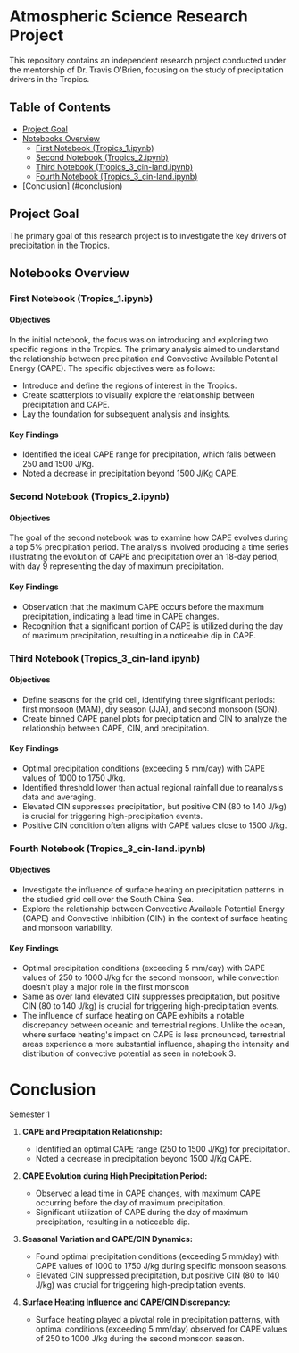 # Atmospheric Science Research Project

This repository contains an independent research project conducted under the mentorship of Dr. Travis O'Brien, focusing on the study of precipitation drivers in the Tropics.

## Table of Contents

- [Project Goal](#project-goal)
- [Notebooks Overview](#notebooks-overview)
  - [First Notebook (Tropics_1.ipynb)](#first-notebook-tropics_1ipynb)
  - [Second Notebook (Tropics_2.ipynb)](#second-notebook-tropics_2ipynb)
  - [Third Notebook (Tropics_3_cin-land.ipynb)](#third-notebook-tropics_3_cin-landipynb)
  - [Fourth Notebook (Tropics_3_cin-land.ipynb)](#third-notebook-tropics_4_cin-oceanipynb)
- [Conclusion] (#conclusion)

## Project Goal

The primary goal of this research project is to investigate the key drivers of precipitation in the Tropics.

## Notebooks Overview

### First Notebook (Tropics_1.ipynb)

#### Objectives

In the initial notebook, the focus was on introducing and exploring two specific regions in the Tropics. The primary analysis aimed to understand the relationship between precipitation and Convective Available Potential Energy (CAPE). The specific objectives were as follows:

- Introduce and define the regions of interest in the Tropics.
- Create scatterplots to visually explore the relationship between precipitation and CAPE.
- Lay the foundation for subsequent analysis and insights.

#### Key Findings

- Identified the ideal CAPE range for precipitation, which falls between 250 and 1500 J/Kg.
- Noted a decrease in precipitation beyond 1500 J/Kg CAPE.

### Second Notebook (Tropics_2.ipynb)

#### Objectives

The goal of the second notebook was to examine how CAPE evolves during a top 5% precipitation period. The analysis involved producing a time series illustrating the evolution of CAPE and precipitation over an 18-day period, with day 9 representing the day of maximum precipitation.

#### Key Findings

- Observation that the maximum CAPE occurs before the maximum precipitation, indicating a lead time in CAPE changes.
- Recognition that a significant portion of CAPE is utilized during the day of maximum precipitation, resulting in a noticeable dip in CAPE.

### Third Notebook (Tropics_3_cin-land.ipynb)

#### Objectives

- Define seasons for the grid cell, identifying three significant periods: first monsoon (MAM), dry season (JJA), and second monsoon (SON).
- Create binned CAPE panel plots for precipitation and CIN to analyze the relationship between CAPE, CIN, and precipitation.

#### Key Findings

- Optimal precipitation conditions (exceeding 5 mm/day) with CAPE values of 1000 to 1750 J/kg.
- Identified threshold lower than actual regional rainfall due to reanalysis data and averaging.
- Elevated CIN suppresses precipitation, but positive CIN (80 to 140 J/kg) is crucial for triggering high-precipitation events.
- Positive CIN condition often aligns with CAPE values close to 1500 J/kg.

### Fourth Notebook (Tropics_3_cin-land.ipynb)

#### Objectives

- Investigate the influence of surface heating on precipitation patterns in the studied grid cell over the South China Sea.
- Explore the relationship between Convective Available Potential Energy (CAPE) and Convective Inhibition (CIN) in the context of surface heating and monsoon variability.

#### Key Findings

- Optimal precipitation conditions (exceeding 5 mm/day) with CAPE values of 250 to 1000 J/kg for the second monsoon, while convection doesn't play a major role in the first monsoon
- Same as over land elevated CIN suppresses precipitation, but positive CIN (80 to 140 J/kg) is crucial for triggering high-precipitation events.
- The influence of surface heating on CAPE exhibits a notable discrepancy between oceanic and terrestrial regions. Unlike the ocean, where surface heating's impact on CAPE is less pronounced, terrestrial areas experience a more substantial influence, shaping the intensity and distribution of convective potential as seen in notebook 3.

# Conclusion

Semester 1 

1. **CAPE and Precipitation Relationship:**
   - Identified an optimal CAPE range (250 to 1500 J/Kg) for precipitation.
   - Noted a decrease in precipitation beyond 1500 J/Kg CAPE.

2. **CAPE Evolution during High Precipitation Period:**
   - Observed a lead time in CAPE changes, with maximum CAPE occurring before the day of maximum precipitation.
   - Significant utilization of CAPE during the day of maximum precipitation, resulting in a noticeable dip.

3. **Seasonal Variation and CAPE/CIN Dynamics:**
   - Found optimal precipitation conditions (exceeding 5 mm/day) with CAPE values of 1000 to 1750 J/kg during specific monsoon seasons.
   - Elevated CIN suppressed precipitation, but positive CIN (80 to 140 J/kg) was crucial for triggering high-precipitation events.

4. **Surface Heating Influence and CAPE/CIN Discrepancy:**
   - Surface heating played a pivotal role in precipitation patterns, with optimal conditions (exceeding 5 mm/day) observed for CAPE values of 250 to 1000 J/kg during the second monsoon season.
   





